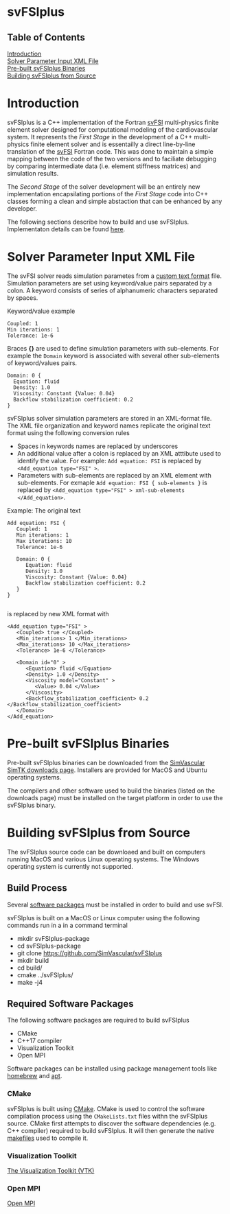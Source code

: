 # svFSIplus 

## Table of Contents
[Introduction](#introduction)<br>
[Solver Parameter Input XML File ](#xml_file)<br>
[Pre-built svFSIplus Binaries](#executables)<br>
[Building svFSIplus from Source](#building)<br>

<!--- ====================================================================================================================== --->
<!--- ===================================================== Introduction  ================================================== --->
<!--- ====================================================================================================================== --->

<h1 id="introduction"> Introduction </h1>

svFSIplus is a C++ implementation of the Fortran [svFSI](https://github.com/SimVascular/svFSI) multi-physics finite element solver designed for computational modeling of the cardiovascular system. It represents the <i>First Stage</i> in the development of a C++ multi-physics finite element solver and is essentailly a direct line-by-line translation of the [svFSI](https://github.com/SimVascular/svFSI) Fortran code. This was done to maintain a simple mapping between the code of the two versions and to faciliate debugging by comparing intermediate data (i.e. element stiffness matrices) and simulation results.

The *Second Stage* of the solver development will be an entirely new implementation encapsilating portions of the *First Stage* code into C++ classes forming a clean and simple abstaction that can be enhanced by any developer.

The following sections describe how to build and use svFSIplus. Implementaton details can be found [here](https://github.com/ktbolt/svFSIplus/blob/update-README/Code/Source/README.md).


<!--- ====================================================================================================================== --->
<!--- ============================================== Solver Parameter Input XML File  ====================================== --->
<!--- ====================================================================================================================== --->

<h1 id="xml_file"> Solver Parameter Input XML File  </h1>

The svFSI solver reads simulation parametes from a [custom text format](https://github.com/SimVascular/svFSI/blob/master/svFSI_master.inp) file.   Simulation parameters are set using keyword/value pairs separated by a colon. A keyword consists of series of alphanumeric characters separated by spaces.

Keyword/value example
```
Coupled: 1
Min iterations: 1
Tolerance: 1e-6
```

Braces **{}** are used to define simulation parameters with sub-elements. For example the `Domain` keyword is associated with
several other sub-elements of keyword/values pairs.
```
Domain: 0 {
  Equation: fluid
  Density: 1.0
  Viscosity: Constant {Value: 0.04}
  Backflow stabilization coefficient: 0.2
}
```

svFSIplus solver simulation parameters are stored in an XML-format file. The XML file organization and keyword names replicate the original text format using the following conversion rules 
- Spaces in keywords names are replaced by underscores
- An additional value after a colon is replaced by an XML atttibute used to identify the value. For example: `Add equation: FSI` is replaced by `<Add_equation type="FSI" >`.
- Parameters with sub-elements are replaced by an XML element with sub-elements. For exmaple `Add equation: FSI { sub-elements }` is replaced by `<Add_equation type="FSI" > xml-sub-elements </Add_equation>`.

Example: The original text 
```
Add equation: FSI {
   Coupled: 1
   Min iterations: 1
   Max iterations: 10
   Tolerance: 1e-6

   Domain: 0 {
      Equation: fluid
      Density: 1.0
      Viscosity: Constant {Value: 0.04}
      Backflow stabilization coefficient: 0.2
   }
}
   
```
is replaced by new XML format with
```
<Add_equation type="FSI" >
   <Coupled> true </Coupled>
   <Min_iterations> 1 </Min_iterations>
   <Max_iterations> 10 </Max_iterations>
   <Tolerance> 1e-6 </Tolerance>

   <Domain id="0" >
      <Equation> fluid </Equation>
      <Density> 1.0 </Density>
      <Viscosity model="Constant" >
         <Value> 0.04 </Value>
      </Viscosity>
      <Backflow_stabilization_coefficient> 0.2 </Backflow_stabilization_coefficient>
   </Domain>
</Add_equation>
```

<!--- ====================================================================================================================== --->
<!--- =============================================  svFSIplus Binaries  =================================================== --->
<!--- ====================================================================================================================== --->

<h1 id="executables"> Pre-built svFSIplus Binaries </h1>

Pre-built svFSIplus binaries can be downloaded from the [SimVascular SimTK downloads page](https://simtk.org/frs/?group_id=188).
Installers are provided for MacOS and Ubuntu operating systems. 

The compilers and other software used to build the binaries (listed on the downloads page) must be installed on the target 
platform in order to use the svFSIplus binary.


<!--- ====================================================================================================================== --->
<!--- ============================================= Building svFSIplus  ==================================================== --->
<!--- ====================================================================================================================== --->

<h1 id="building"> Building svFSIplus from Source </h1>

The svFSIplus source code can be downloaed and built on computers running MacOS and various Linux operating systems. The Windows operating system is currently not supported.


<h2 id="building_build"> Build Process </h2>

Several [software packages](#building_packages) must be installed in order to build and use svFSI.

svFSIplus is built on a MacOS or Linux computer  using the following commands run in a in a command terminal
- mkdir svFSIplus-package
- cd svFSIplus-package
- git clone https://github.com/SimVascular/svFSIplus
- mkdir build
- cd build/
- cmake ../svFSIplus/
- make -j4





<h2 id="building_packages"> Required Software Packages </h2>

The following software packages are required to build svFSIplus

- CMake
- C++17 compiler 
- Visualization Toolkit
- Open MPI

Software packages can be installed using package management tools like [homebrew](https://brew.sh) and [apt](https://en.wikipedia.org/wiki/APT_(software)).


<h3 id="building_cmake"> CMake </h3>

svFSIplus is built using [CMake](https://cmake.org). CMake is used to control the software compilation process using the `CMakeLists.txt` files withn the svFSIplus source. CMake first attempts to discover the software dependencies (e.g. C++ compiler) required to build svFSIplus. It will then generate the native [makefiles](https://en.wikipedia.org/wiki/Make_(software)) used to compile it.


<h3 id="building_vtk"> Visualization Toolkit </h3>

[The Visualization Toolkit (VTK)](https://vtk.org/)


<h3 id="building_mpi"> Open MPI </h3>

[Open MPI](https://www.open-mpi.org/)












